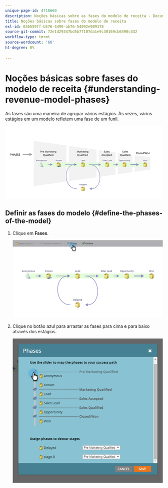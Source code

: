 ```yaml
---
unique-page-id: 4718660
description: Noções básicas sobre as fases do modelo de receita - Documentos do Marketo - Documentação do produto
title: Noções básicas sobre fases do modelo de receita
exl-id: 036559ff-b576-4490-ab76-54092e909178
source-git-commit: 72e1d29347bd5b77107da1e9c30169cb6490c432
workflow-type: tm+mt
source-wordcount: '60'
ht-degree: 0%

---
```


# Noções básicas sobre fases do modelo de receita {#understanding-revenue-model-phases}

As fases são uma maneira de agrupar vários estágios. Às vezes, vários estágios em um modelo refletem uma fase de um funil.

![--](assets/image2015-6-12-16-3a56-3a40.png)

## Definir as fases do modelo {#define-the-phases-of-the-model}

1. Clique em **Fases**.

   ![](assets/image2015-6-12-16-3a2-3a28.png)

1. Clique no botão azul para arrastar as fases para cima e para baixo através dos estágios.

   ![](assets/image2015-6-12-16-3a5-3a31.png)
